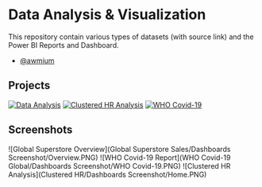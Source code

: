 # Data Analysis & Visualization
This repository contain various types of datasets (with source link) and the Power BI Reports and Dashboard.
- [@awmium](https://www.github.com/awmium)


## Projects

[![Data Analysis](https://img.shields.io/badge/Project-Global_Superstore_Sales-blueviolet.svg)](https://github.com/awmium/Data-Analysis/tree/main/Global%20Superstore%20Sales)
[![Clustered HR Analysis](https://img.shields.io/badge/Project-Clustered_HR_Analysis-yellow.svg)](https://github.com/awmium/Data-Analysis/tree/main/Clustered%20HR)
[![WHO Covid-19](https://img.shields.io/badge/Projects-WHO_Covid19_Report-blue.svg)](https://github.com/awmium/Data-Analysis/tree/main/WHO%20Covid-19%20Global)


## Screenshots

![Global Superstore Overview](Global Superstore Sales/Dashboards Screenshot/Overview.PNG)
![WHO Covid-19 Report](WHO Covid-19 Global/Dashboards Screenshot/WHO Covid-19.PNG)
![Clustered HR Analysis](Clustered HR/Dashboards Screenshot/Home.PNG)

